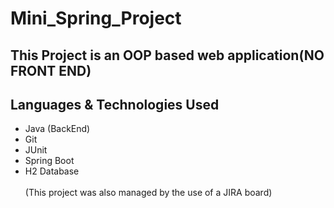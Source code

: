 # Mini_Spring_Project

## This Project is an OOP based web application(NO FRONT END)
## Languages & Technologies Used
* Java (BackEnd)
* Git
* JUnit 
* Spring Boot
* H2 Database
<br/> <br/>
 (This project was also managed by the use of a JIRA board)
